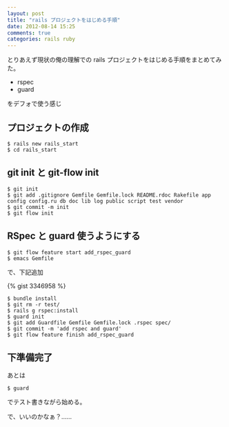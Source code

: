 ```yaml
---
layout: post
title: "rails プロジェクトをはじめる手順"
date: 2012-08-14 15:25
comments: true
categories: rails ruby 
---
```


とりあえず現状の俺の理解での
rails プロジェクトをはじめる手順をまとめてみた。

- rspec
- guard

をデフォで使う感じ

## プロジェクトの作成

    $ rails new rails_start
    $ cd rails_start

## git init と git-flow init

    $ git init
    $ git add .gitignore Gemfile Gemfile.lock README.rdoc Rakefile app config config.ru db doc lib log public script test vendor
    $ git commit -m init 
    $ git flow init

## RSpec と guard 使うようにする

    $ git flow feature start add_rspec_guard
    $ emacs Gemfile 
    
で、下記追加

{% gist 3346958 %}
    
    $ bundle install
    $ git rm -r test/
    $ rails g rspec:install
    $ guard init
    $ git add Guardfile Gemfile Gemfile.lock .rspec spec/
    $ git commit -m 'add rspec and guard'
    $ git flow feature finish add_rspec_guard
    
## 下準備完了

あとは

    $ guard

でテスト書きながら始める。

で、いいのかなぁ？……